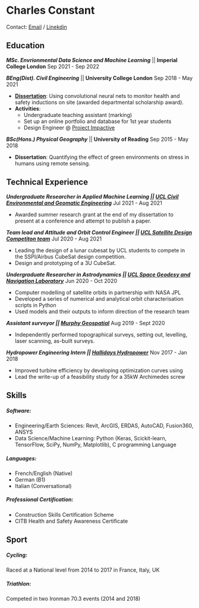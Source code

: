 # Charles Constant

Contact: [Email](mailto:hello@workwithcarolyn.com) / [Linekdin](https://www.linkedin.com/in/charles-constant-63364966/)

## Education
 ***MSc. Envrionmental Data Science and Machine Learning*** || **Imperial College London** Sep 2021 - Sep 2022
 
 ***BEng(Dist). Civil Engineering*** || **University College London** Sep 2018 - May 2021
- [**Dissertation**](https://github.com/CharlesPlusC/cv/blob/gh-pages/Improving%20Construction%20Site%20Inductions%20through%20the%20use%20of%20a%20Facial%20Emotion%20Recognition%2C%20a%20Study%20in%20Engagement_Charles%20Constant%20and%20Elizabeth%20Bates%20(1).pdf): Using convolutional neural nets to monitor health and safety inductions on site (awarded departmental scholarship award).
- **Activities**: 
  - Undergraduate teaching assistant (marking)
  - Set up an online portfolio and database for 1st year students
  - Design Engineer @ [Project Impactive](https://www.projectimpactive.co.uk/)

 ***BSc(Hons.) Physical Geography*** || **University of Reading** Sep 2015 - May 2018
- **Dissertation**: Quantifying the effect of green environments on stress in humans using remote sensing.

## Technical Experience
***Undergraduate Researcher in Applied Machine Learning || [UCL Civil Environmental and Geomatic Engineering](https://www.ucl.ac.uk/civil-environmental-geomatic-engineering/)*** Jul 2021 - Aug 2021
- Awarded summer research grant at the end of my dissertation to present at a conference and attempt to publish a paper.

***Team lead and Attitude and Orbit Control Engineer || [UCL Satellite Design Competiton team](https://www.linkedin.com/company/ucl-vestigo-satellite-design-team)*** Jul 2020 - Aug 2021
- Leading the design of a lunar cubesat by UCL students to compete in the SSPI/Airbus CubeSat design competition.
- Design and prototyping of a 3U CubeSat.

***Undergraduate Researcher in Astrodynamics || [UCL Space Geodesy and Navigation Laboratory](https://www.ucl.ac.uk/civil-environmental-geomatic-engineering/research-projects/2018/aug/space-geodesy-and-navigation-laboratory)*** Jun 2020 - Oct 2020
-  Computer modelling of satellite orbits in partnership with NASA JPL
-  Developed a series of numerical and analytical orbit characterisation scripts in Python
-  Used models and their outputs to inform direction of the research team

***Assistant surveyor || [Murphy Geospatial](https://murphygs.com/)*** Aug 2019 - Sept 2020
-  Independently performed topographical surveys, setting out, levelling, laser scanning, as-built surveys.

***Hydropower Engineering Intern || [Hallidays Hydropower](https://www.hallidayshydropower.com/)*** Nov 2017 - Jan 2018
- Improved turbine efficiency by developing optimization curves using 
- Lead the write-up of a feasibility study for a 35kW Archimedes screw

## Skills

##### _Software_: 
- Engineering/Earth Sciences: Revit, ArcGIS, ERDAS, AutoCAD, Fusion360, ANSYS
- Data Science/Machine Learning: Python (Keras, Scickit-learn, TensorFlow, SciPy, NumPy, Matplotlib), C programming Language

##### _Languages_: 
- French/English (Native)
- German (B1)
- Italian (Conversational)

##### _Professional Certification_: 
- Construction Skills Certification Scheme
- CITB Health and Safety Awareness Certificate

## Sport
##### _Cycling_:
Raced at a National level from 2014 to 2017 in France, Italy, UK
##### _Triathlon_: 
Competed in two Ironman 70.3 events (2014 and 2018)

